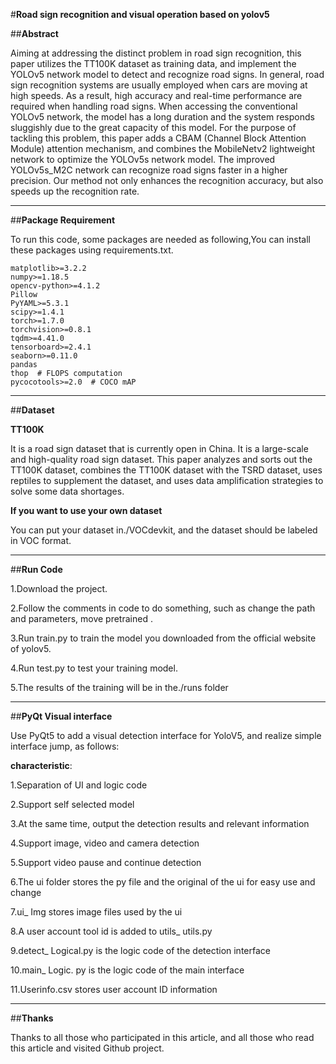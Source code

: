 #**Road sign recognition and visual operation based on yolov5**

##**Abstract**

  Aiming at addressing the distinct problem in road sign recognition, this paper utilizes the TT100K dataset as training data, and implement the YOLOv5 network model to detect and recognize road signs. In general, road sign recognition systems are usually employed when cars are moving at high speeds. As a result, high accuracy and real-time performance are required when handling road signs. When accessing the conventional YOLOv5 network, the model has a long duration and the system responds sluggishly due to the great capacity of this model. For the purpose of tackling this problem, this paper adds a CBAM (Channel Block Attention Module) attention mechanism, and combines the MobileNetv2 lightweight network to optimize the YOLOv5s network model. The improved YOLOv5s_M2C network can recognize road signs faster in a higher precision. Our method not only enhances the recognition accuracy, but also speeds up the recognition rate.
***
##**Package Requirement**

  To run this code, some packages are needed as following,You can install these packages using requirements.txt.
```
matplotlib>=3.2.2
numpy>=1.18.5
opencv-python>=4.1.2
Pillow
PyYAML>=5.3.1
scipy>=1.4.1
torch>=1.7.0
torchvision>=0.8.1
tqdm>=4.41.0
tensorboard>=2.4.1
seaborn>=0.11.0
pandas
thop  # FLOPS computation
pycocotools>=2.0  # COCO mAP
```
***
##**Dataset**

  **TT100K**
  
  It is a road sign dataset that is currently open in China. It is a large-scale and high-quality road sign dataset. This paper analyzes and sorts out the TT100K dataset, combines the TT100K dataset with the TSRD dataset, uses reptiles to supplement the dataset, and uses data amplification strategies to solve some data shortages.
  
  **If you want to use your own dataset**
  
  You can put your dataset in./VOCdevkit, and the dataset should be labeled in VOC format.
***
##**Run Code**

  1.Download the project.
  
  2.Follow the comments in code to do something, such as change the path and parameters, move pretrained .
  
  3.Run train.py to train the model you downloaded from the official website of yolov5.
  
  4.Run test.py to test your training model.
  
  5.The results of the training will be in the./runs folder
***
##**PyQt Visual interface**

  Use PyQt5 to add a visual detection interface for YoloV5, and realize simple interface jump, as follows:
  
  **characteristic**:
  
  1.Separation of UI and logic code
  
  2.Support self selected model
  
  3.At the same time, output the detection results and relevant information
  
  4.Support image, video and camera detection
 
  5.Support video pause and continue detection
  
  6.The ui folder stores the py file and the original of the ui for easy use and change
  
  7.ui_ Img stores image files used by the ui
  
  8.A user account tool id is added to utils_ utils.py
  
  9.detect_ Logical.py is the logic code of the detection interface
  
  10.main_ Logic. py is the logic code of the main interface
  
  11.Userinfo.csv stores user account ID information
***

##**Thanks**

  Thanks to all those who participated in this article, and all those who read this article and visited Github project.

